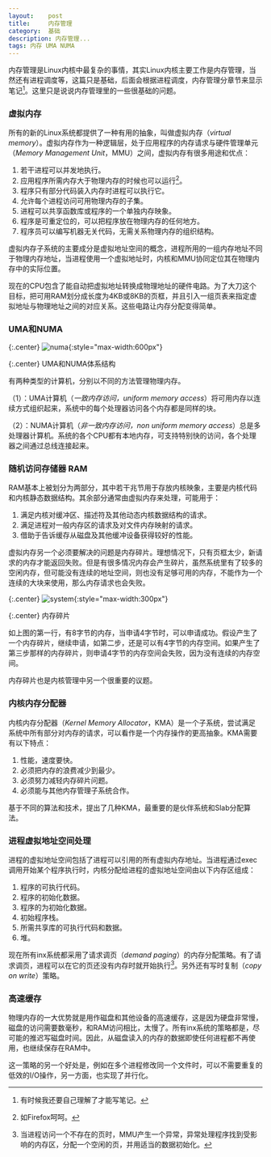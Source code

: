 ```yaml
---
layout:    post
title:     内存管理
category:  基础
description: 内存管理...
tags: 内存 UMA NUMA
---
```

内存管理是Linux内核中最复杂的事情，其实Linux内核主要工作是内存管理，当然还有进程调度等，这篇只是基础，后面会根据进程调度，内存管理分章节来显示笔记[^1]。这里只是说说内存管理里的一些很基础的问题。

### 虚拟内存 ###

所有的新的Linux系统都提供了一种有用的抽象，叫做虚拟内存（*virtual memory*）。虚拟内存作为一种逻辑层，处于应用程序的内存请求与硬件管理单元（*Memory Management Unit*，MMU）之间，虚拟内存有很多用途和优点：

1. 若干进程可以并发地执行。
2. 应用程序所需内存大于物理内存的时候也可以运行[^2]。
3. 程序只有部分代码装入内存时进程可以执行它。
4. 允许每个进程访问可用物理内存的子集。
5. 进程可以共享函数库或程序的一个单独内存映象。
6. 程序是可重定位的，可以把程序放在物理内存的任何地方。
7. 程序员可以编写机器无关代码，无需关系物理内存的组织结构。

[^1]: 有时候我还要自己理解了才能写笔记。

[^2]: 如Firefox呵呵。

虚拟内存子系统的主要成分是虚拟地址空间的概念，进程所用的一组内存地址不同于物理内存地址，当进程使用一个虚拟地址时，内核和MMU协同定位其在物理内存中的实际位置。

现在的CPU包含了能自动把虚拟地址转换成物理地址的硬件电路。为了大刀这个目标，把可用RAM划分成长度为4KB或8KB的页框，并且引入一组页表来指定虚拟地址与物理地址之间的对应关系。这些电路让内存分配变得简单。

### UMA和NUMA ###

{:.center}
![numa](/linux-kernel-architecture/images/numa.png){:style="max-width:600px"}

{:.center}
UMA和NUMA体系结构

有两种类型的计算机，分别以不同的方法管理物理内存。

（1）：UMA计算机（*一致内存访问，uniform memory access*）将可用内存以连续方式组织起来，系统中的每个处理器访问各个内存都是同样的块。

（2）：NUMA计算机（*非一致内存访问，non uniform memory access*）总是多处理器计算机。系统的各个CPU都有本地内存，可支持特别快的访问，各个处理器之间通过总线连接起来。

### 随机访问存储器 RAM ###

RAM基本上被划分为两部分，其中若干兆节用于存放内核映象，主要是内核代码和内核静态数据结构。其余部分通常由虚拟内存来处理，可能用于：

1. 满足内核对缓冲区、描述符及其他动态内核数据结构的请求。
2. 满足进程对一般内存区的请求及对文件内存映射的请求。
3. 借助于告诉缓存从磁盘及其他缓冲设备获得较好的性能。

虚拟内存另一个必须要解决的问题是内存碎片。理想情况下，只有页框太少，新请求的内存才能返回失败。但是有很多情况内存会产生碎片，虽然系统里有了较多的空闲内存，但可能没有连续的地址空间，则也没有足够可用的内存，不能作为一个连续的大块来使用，那么内存请求也会失败。

{:.center}
![system](/linux-kernel-architecture/images/mem.png){:style="max-width:300px"}

{:.center}
内存碎片

如上图的第一行，有8字节的内存，当申请4字节时，可以申请成功。假设产生了一个内存碎片，继续申请，如第二步，还是可以有4字节的内存空间。如果产生了第三步那样的内存碎片，则申请4字节的内存空间会失败，因为没有连续的内存空间。

内存碎片也是内核管理中另一个很重要的议题。

### 内核内存分配器 ###

内核内存分配器（*Kernel Memory Allocator*，KMA）是一个子系统，尝试满足系统中所有部分对内存的请求，可以看作是一个内存操作的更高抽象。KMA需要有以下特点：

1. 性能，速度要快。
2. 必须把内存的浪费减少到最少。
3. 必须努力减轻内存碎片问题。
4. 必须能与其他内存管理子系统合作。

基于不同的算法和技术，提出了几种KMA，最重要的是伙伴系统和Slab分配算法。

### 进程虚拟地址空间处理 ###

进程的虚拟地址空间包括了进程可以引用的所有虚拟内存地址。当进程通过exec调用开始某个程序执行时，内核分配给进程的虚拟地址空间由以下内存区组成：

1. 程序的可执行代码。
2. 程序的初始化数据。
3. 程序的为初始化数据。
4. 初始程序栈。
5. 所需共享库的可执行代码和数据。
6. 堆。

现在所有inx系统都采用了请求调页（*demand paging*）的内存分配策略。有了请求调页，进程可以在它的页还没有内存时就开始执行[^3]。另外还有写时复制（*copy on write*）策略。

[^3]: 当进程访问一个不存在的页时，MMU产生一个异常，异常处理程序找到受影响的内存区，分配一个空闲的页，并用适当的数据初始化。

### 高速缓存 ###

物理内存的一大优势就是用作磁盘和其他设备的高速缓存，这是因为硬盘非常慢，磁盘的访问需要数毫秒，和RAM访问相比，太慢了。所有inx系统的策略都是，尽可能的推迟写磁盘时间。因此，从磁盘读入的内存的数据即使任何进程都不再使用，也继续保存在RAM中。

这一策略的另一个好处是，例如在多个进程修改同一个文件时，可以不需要重复的低效的I/O操作，另一方面，也实现了并行化。
